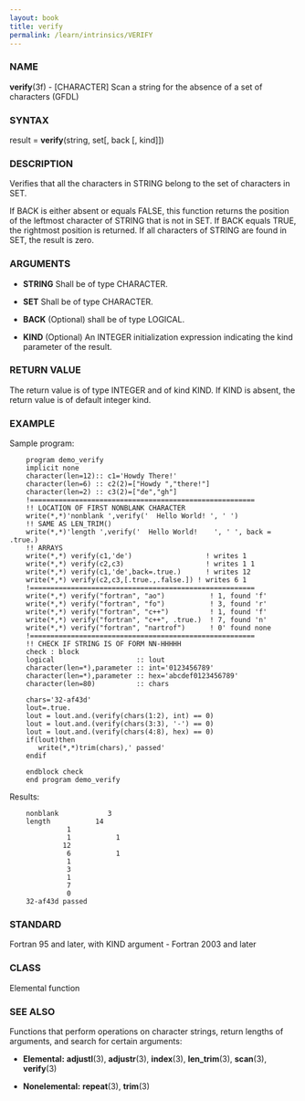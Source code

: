 ```yaml
---
layout: book
title: verify
permalink: /learn/intrinsics/VERIFY
---
```

### NAME

__verify__(3f) - \[CHARACTER\] Scan a string for the absence of a set of characters
(GFDL)

### SYNTAX

result = __verify__(string, set\[, back \[, kind\]\])

### DESCRIPTION

Verifies that all the characters in STRING belong to the set of
characters in SET.

If BACK is either absent or equals FALSE, this function returns the
position of the leftmost character of STRING that is not in SET. If BACK
equals TRUE, the rightmost position is returned. If all characters of
STRING are found in SET, the result is zero.

### ARGUMENTS

  - __STRING__
    Shall be of type CHARACTER.

  - __SET__
    Shall be of type CHARACTER.

  - __BACK__
    (Optional) shall be of type LOGICAL.

  - __KIND__
    (Optional) An INTEGER initialization expression indicating the kind
    parameter of the result.

### RETURN VALUE

The return value is of type INTEGER and of kind KIND. If KIND is absent,
the return value is of default integer kind.

### EXAMPLE

Sample program:

```
    program demo_verify
    implicit none
    character(len=12):: c1='Howdy There!'
    character(len=6) :: c2(2)=["Howdy ","there!"]
    character(len=2) :: c3(2)=["de","gh"]
    !=======================================================
    !! LOCATION OF FIRST NONBLANK CHARACTER
    write(*,*)'nonblank ',verify('  Hello World! ', ' ')
    !! SAME AS LEN_TRIM()
    write(*,*)'length ',verify('  Hello World!    ', ' ', back = .true.)
    !! ARRAYS
    write(*,*) verify(c1,'de')                  ! writes 1
    write(*,*) verify(c2,c3)                    ! writes 1 1
    write(*,*) verify(c1,'de',back=.true.)      ! writes 12
    write(*,*) verify(c2,c3,[.true.,.false.]) ! writes 6 1
    !=======================================================
    write(*,*) verify("fortran", "ao")           ! 1, found 'f'
    write(*,*) verify("fortran", "fo")           ! 3, found 'r'
    write(*,*) verify("fortran", "c++")          ! 1, found 'f'
    write(*,*) verify("fortran", "c++", .true.)  ! 7, found 'n'
    write(*,*) verify("fortran", "nartrof")      ! 0' found none
    !=======================================================
    !! CHECK IF STRING IS OF FORM NN-HHHHH
    check : block
    logical                    :: lout
    character(len=*),parameter :: int='0123456789'
    character(len=*),parameter :: hex='abcdef0123456789'
    character(len=80)          :: chars

    chars='32-af43d'
    lout=.true.
    lout = lout.and.(verify(chars(1:2), int) == 0)
    lout = lout.and.(verify(chars(3:3), '-') == 0)
    lout = lout.and.(verify(chars(4:8), hex) == 0)
    if(lout)then
       write(*,*)trim(chars),' passed'
    endif

    endblock check
    end program demo_verify
```

Results:

```
    nonblank            3
    length           14
              1
              1           1
             12
              6           1
              1
              3
              1
              7
              0
    32-af43d passed
```

### STANDARD

Fortran 95 and later, with KIND argument - Fortran 2003 and later

### CLASS

Elemental function

### SEE ALSO

Functions that perform operations on character strings, return lengths
of arguments, and search for certain arguments:

  - __Elemental:__
    __adjustl__(3), __adjustr__(3), __index__(3), __len\_trim__(3),
    __scan__(3), __verify__(3)

  - __Nonelemental:__
    __repeat__(3), __trim__(3)
